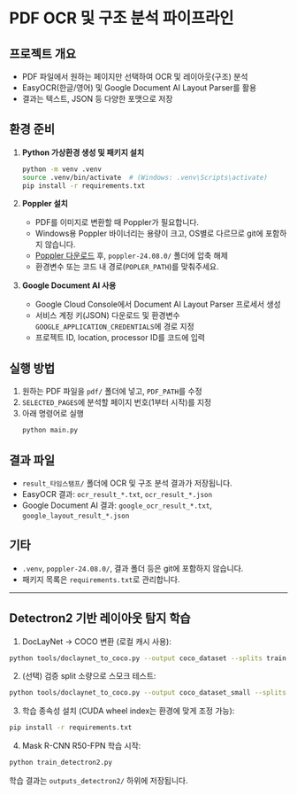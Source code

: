 # PDF OCR 및 구조 분석 파이프라인

## 프로젝트 개요
- PDF 파일에서 원하는 페이지만 선택하여 OCR 및 레이아웃(구조) 분석
- EasyOCR(한글/영어) 및 Google Document AI Layout Parser를 활용
- 결과는 텍스트, JSON 등 다양한 포맷으로 저장

## 환경 준비
1. **Python 가상환경 생성 및 패키지 설치**
   ```bash
   python -m venv .venv
   source .venv/bin/activate  # (Windows: .venv\Scripts\activate)
   pip install -r requirements.txt
   ```

2. **Poppler 설치**
   - PDF를 이미지로 변환할 때 Poppler가 필요합니다.
   - Windows용 Poppler 바이너리는 용량이 크고, OS별로 다르므로 git에 포함하지 않습니다.
   - [Poppler 다운로드](https://github.com/oschwartz10612/poppler-windows/releases/) 후, `poppler-24.08.0/` 폴더에 압축 해제
   - 환경변수 또는 코드 내 경로(`POPLER_PATH`)를 맞춰주세요.

3. **Google Document AI 사용**
   - Google Cloud Console에서 Document AI Layout Parser 프로세서 생성
   - 서비스 계정 키(JSON) 다운로드 및 환경변수 `GOOGLE_APPLICATION_CREDENTIALS`에 경로 지정
   - 프로젝트 ID, location, processor ID를 코드에 입력

## 실행 방법
1. 원하는 PDF 파일을 `pdf/` 폴더에 넣고, `PDF_PATH`를 수정
2. `SELECTED_PAGES`에 분석할 페이지 번호(1부터 시작)를 지정
3. 아래 명령어로 실행
   ```bash
   python main.py
   ```

## 결과 파일
- `result_타임스탬프/` 폴더에 OCR 및 구조 분석 결과가 저장됩니다.
- EasyOCR 결과: `ocr_result_*.txt`, `ocr_result_*.json`
- Google Document AI 결과: `google_ocr_result_*.txt`, `google_layout_result_*.json`

## 기타
- `.venv`, `poppler-24.08.0/`, 결과 폴더 등은 git에 포함하지 않습니다.
- 패키지 목록은 `requirements.txt`로 관리합니다.

---


## Detectron2 기반 레이아웃 탐지 학습

1) DocLayNet → COCO 변환 (로컬 캐시 사용):

```bash
python tools/doclaynet_to_coco.py --output coco_dataset --splits train validation --cache_dir DocLayNet
```

2) (선택) 검증 split 소량으로 스모크 테스트:

```bash
python tools/doclaynet_to_coco.py --output coco_dataset_small --splits validation --cache_dir DocLayNet --max_images 50
```

3) 학습 종속성 설치 (CUDA wheel index는 환경에 맞게 조정 가능):

```bash
pip install -r requirements.txt
```

4) Mask R-CNN R50-FPN 학습 시작:

```bash
python train_detectron2.py
```

학습 결과는 `outputs_detectron2/` 하위에 저장됩니다.

